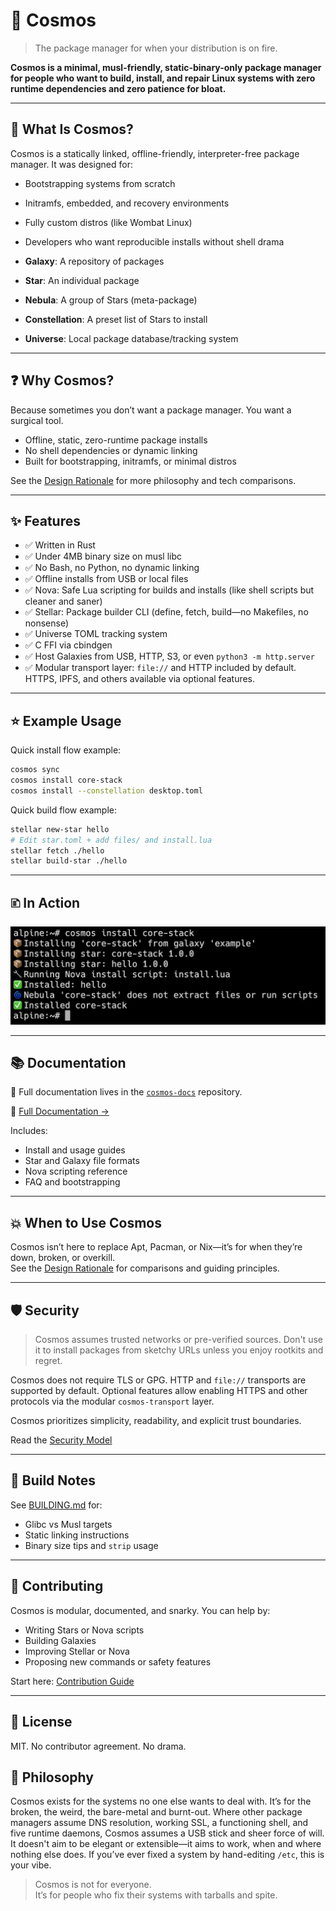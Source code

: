 # 🌌 Cosmos

> The package manager for when your distribution is on fire.

**Cosmos is a minimal, musl-friendly, static-binary-only package manager for people who want to build, install, and repair Linux systems with zero runtime dependencies and zero patience for bloat.**

---

## 🧠 What Is Cosmos?

Cosmos is a statically linked, offline-friendly, interpreter-free package manager. It was designed for:

- Bootstrapping systems from scratch
- Initramfs, embedded, and recovery environments
- Fully custom distros (like Wombat Linux)
- Developers who want reproducible installs without shell drama

- **Galaxy**: A repository of packages
- **Star**: An individual package
- **Nebula**: A group of Stars (meta-package)
- **Constellation**: A preset list of Stars to install
- **Universe**: Local package database/tracking system

---

## ❓ Why Cosmos?

Because sometimes you don’t want a package manager. You want a surgical tool.

- Offline, static, zero-runtime package installs
- No shell dependencies or dynamic linking
- Built for bootstrapping, initramfs, or minimal distros

See the [Design Rationale](https://github.com/cosmospkg/cosmos-docs/blob/main/docs/14-Design-Rationale.md) for more philosophy and tech comparisons.

---

## ✨ Features

- ✅ Written in Rust
- ✅ Under 4MB binary size on musl libc
- ✅ No Bash, no Python, no dynamic linking
- ✅ Offline installs from USB or local files
- ✅ Nova: Safe Lua scripting for builds and installs (like shell scripts but cleaner and saner)
- ✅ Stellar: Package builder CLI (define, fetch, build—no Makefiles, no nonsense)
- ✅ Universe TOML tracking system
- ✅ C FFI via cbindgen
- ✅ Host Galaxies from USB, HTTP, S3, or even `python3 -m http.server`
- ✅ Modular transport layer: `file://` and HTTP included by default. HTTPS, IPFS, and others available via optional features.

---

## ⭐ Example Usage
Quick install flow example:
```bash
cosmos sync
cosmos install core-stack
cosmos install --constellation desktop.toml
```

Quick build flow example:
```bash
stellar new-star hello
# Edit star.toml + add files/ and install.lua
stellar fetch ./hello
stellar build-star ./hello
```

---

## 🗈️ In Action

![screenshot of cosmos installing packages with cosmic flair](./assets/in-action.png)

---

## 📚 Documentation

📖 Full documentation lives in the [`cosmos-docs`](https://github.com/cosmospkg/cosmos-docs/tree/main/docs/) repository.

📖 [Full Documentation →](https://docs.cosmos-pkg.org)

Includes:
- Install and usage guides
- Star and Galaxy file formats
- Nova scripting reference
- FAQ and bootstrapping

---

## 💥 When to Use Cosmos

Cosmos isn’t here to replace Apt, Pacman, or Nix—it’s for when they’re down, broken, or overkill.  
See the [Design Rationale](https://github.com/cosmospkg/cosmos-docs/blob/main/docs/14-Design-Rationale.md) for comparisons and guiding principles.

---

## 🛡️ Security
> Cosmos assumes trusted networks or pre-verified sources. Don't use it to install packages from sketchy URLs unless you enjoy rootkits and regret.

Cosmos does not require TLS or GPG. HTTP and `file://` transports are supported by default.
Optional features allow enabling HTTPS and other protocols via the modular `cosmos-transport` layer.

Cosmos prioritizes simplicity, readability, and explicit trust boundaries.

Read the [Security Model](https://github.com/cosmospkg/cosmos-docs/tree/main/docs/14-Security.md)

---

## 🧪 Build Notes

See [BUILDING.md](./BUILDING.md) for:
- Glibc vs Musl targets
- Static linking instructions
- Binary size tips and `strip` usage

---

## 🤝 Contributing

Cosmos is modular, documented, and snarky.
You can help by:

- Writing Stars or Nova scripts
- Building Galaxies
- Improving Stellar or Nova
- Proposing new commands or safety features

Start here: [Contribution Guide](https://github.com/cosmospkg/cosmos-docs/tree/main/docs/18-Cosmos-Contribution.md)

---

## 🎐 License

MIT. No contributor agreement. No drama.

## 💭 Philosophy
Cosmos exists for the systems no one else wants to deal with. It’s for the broken, the weird, the bare-metal and 
burnt-out. Where other package managers assume DNS resolution, working SSL, a functioning shell, and five runtime 
daemons, Cosmos assumes a USB stick and sheer force of will. It doesn't aim to be elegant or extensible—it aims to work, 
when and where nothing else does. If you’ve ever fixed a system by hand-editing `/etc`, this is your vibe.

> Cosmos is not for everyone.  
> It’s for people who fix their systems with tarballs and spite.